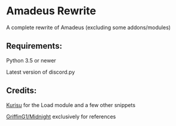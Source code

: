 # Amadeus Rewrite
A complete rewrite of Amadeus (excluding some addons/modules)

## Requirements:
Python 3.5 or newer

Latest version of discord.py

## Credits:
[Kurisu](https://github.com/nh-server/Kurisu) for the Load module and a few other snippets 

[GriffinG1/Midnight](https://github.com/GriffinG1/Midnight/) exclusively for references 
